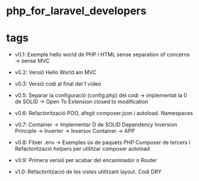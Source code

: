 # php_for_laravel_developers

# tags

- v0.1: Exemple hello world de PHP i HTML sense separation of concerns -> sense MVC

- v0.2: Versió Hello World am MVC

- v0.3: Versió codi al final del 1 video

- v0.5: Separar la configuració (config.php) del codi -> implementat la 0 de SOLID -> Open To Extension closed to modification

- v0.6: Refactorització POO, afegit composer.json i autoload. Namespaces

- v0.7: Container -> Implementar D de SOLID Dependency Inversion Principle -> Inverter -> Inversor Container -> APP 

- v0.8: Fitxer .env -> Exemples ús de paquets PHP Composer de tercers i
  Refactorització helpers per utilitzar composer autoload

- v0.9: Primera versió per acabar del encaminador o Router

- v1.0: Refactorització de les vistes utilitzant layout. Codi DRY